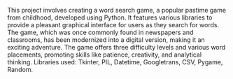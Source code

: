 This project involves creating a word search game, a popular pastime game from childhood, developed using Python. It features various libraries to provide a pleasant graphical interface for users as they search for words. The game, which was once commonly found in newspapers and classrooms, has been modernized into a digital version, making it an exciting adventure. The game offers three difficulty levels and various word placements, promoting skills like patience, creativity, and analytical thinking. Libraries used: Tkinter, PIL, Datetime, Googletrans, CSV, Pygame, Random.